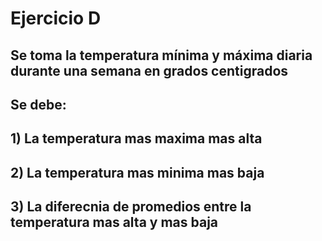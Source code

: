 # Ejercicio D

## Se toma la temperatura mínima y máxima diaria durante una semana en grados centigrados
## Se debe:
## 1) La temperatura mas maxima mas alta 
## 2) La temperatura mas minima mas baja 
## 3) La diferecnia de promedios entre la temperatura mas alta y mas baja
